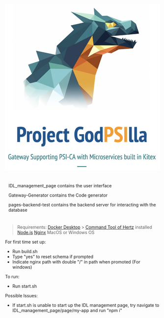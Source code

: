 ![Getting Started](godzilla.png)

<div style="border: 1px solid white; padding: 10px;">

IDL_management_page contains the user interface

Gateway-Generator contains the Code generator

pages-backend-test contains the backend server for interacting with the database

</div>

> Requirements:
> [Docker Desktop](https://www.docker.com/products/docker-desktop/) > [Command Tool of Hertz](https://www.cloudwego.io/docs/hertz/getting-started/#install-the-command-tool-of-hz) installed
> [Node.js](https://nodejs.org/en) 
> [Nginx](https://www.nginx.com/)
> MacOS or Windows OS

For first time set up:

- Run build.sh
- Type "yes" to reset schema if prompted
- Indicate nginx path with double "/" in path when promoted (For windows)

To run:

- Run start.sh

Possible Issues:

- If start.sh is unable to start up the IDL management page, try navigate to IDL_management_page/page/my-app and run "npm i"
